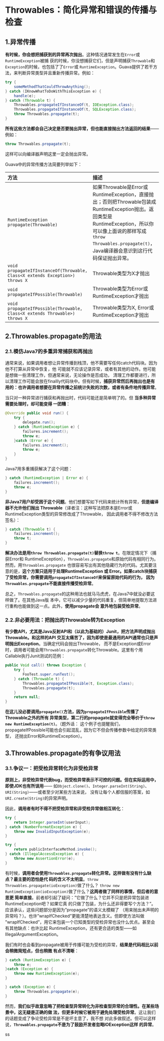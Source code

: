 Throwables：简化异常和错误的传播与检查
================================================================================
## 1.异常传播
**有时候，你会想把捕获到的异常再次抛出**。这种情况通常发生在`Error`或`RuntimeException`被捕
获的时候，你没想捕获它们，但是声明捕获`Throwable`和`Exception`的时候，也包括了了`Error`或
`RuntimeException`。Guava提供了若干方法，来判断异常类型并且重新传播异常。例如：
```java
try {
    someMethodThatCouldThrowAnything();
} catch (IKnowWhatToDoWithThisException e) {
    handle(e);
} catch (Throwable t) {
    Throwables.propagateIfInstanceOf(t, IOException.class);
    Throwables.propagateIfInstanceOf(t, SQLException.class);
    throw Throwables.propagate(t);
}
```
**所有这些方法都会自己决定是否要抛出异常，但也能直接抛出方法返回的结果**——例如：
```java
throw Throwables.propagate(t);
```
这样可以向编译器声明这里一定会抛出异常。

Guava中的异常传播方法简要列举如下：

| 方法 | 描述 |
| :------------- | :------------- |
| `RuntimeException propagate(Throwable)` | 如果Throwable是Error或RuntimeException，直接抛出；否则把Throwable包装成RuntimeException抛出。返回类型是RuntimeException，所以你可以像上面说的那样写成`throw Throwables.propagate(t)`，Java编译器会意识到这行代码保证抛出异常。 |
| `void propagateIfInstanceOf(Throwable, Class<X extends Exception>) throws X` | Throwable类型为X才抛出 |
| `void propagateIfPossible(Throwable)` | Throwable类型为Error或RuntimeException才抛出 |
| `void propagateIfPossible(Throwable, Class<X extends Throwable>) throws X` | Throwable类型为X, Error或RuntimeException才抛出 |

## 2.Throwables.propagate的用法

### 2.1.模仿Java7的多重异常捕获和再抛出
通常来说，如果调用者想让异常传播到栈顶，他不需要写任何catch代码块。因为他不打算从异常中恢复，他
可能就不应该记录异常，或者有其他的动作。他可能是想做一些清理工作，但通常来说，无论操作是否成功，
清理工作都要进行，所以清理工作可能会放在finallly代码块中。但有时候，**捕获异常然后再抛出也是有
用的：也许调用者想要在异常传播之前统计失败的次数，或者有条件地传播异常**。

当只对一种异常进行捕获和再抛出时，代码可能还是简单明了的。但 **当多种异常需要处理时，却可能变得
一团糟**：
```java  
@Override public void run() {
    try {
        delegate.run();
    } catch (RuntimeException e) {
        failures.increment();
        throw e;
    }catch (Error e) {
        failures.increment();
        throw e;
    }
}
```
Java7用多重捕获解决了这个问题：
```java
} catch (RuntimeException | Error e) {
    failures.increment();
    throw e;
}
```
**非Java7用户却受困于这个问题**。他们想要写如下代码来统计所有异常，**但是编译器不允许他们抛出
Throwable**（译者注：这种写法把原本是Error或RuntimeException类型的异常修改成了Throwable，
因此调用者不得不修改方法签名）：
```java
} catch (Throwable t) {
    failures.increment();
    throw t;
}
```
**解决办法是用`throw Throwables.propagate(t)`替换`throw t`**。在限定情况下（捕获Error和
RuntimeException），`Throwables.propagate`和原始代码有相同行为。然而，用`Throwables.propagate`
也很容易写出有其他隐藏行为的代码。尤其要注意的是，**这个方案只适用于处理RuntimeException 或
Error。如果catch块捕获了受检异常，你需要调用`propagateIfInstanceOf`来保留原始代码的行为，
因为`Throwables.propagate`不能直接传播受检异常**。

总之，`Throwables.propagate`的这种用法也就马马虎虎，在Java7中就没必要这样做了。在其他Java版
本中，它可以减少少量的代码重复，但简单地提取方法进行重构也能做到这一点。此外，**使用propagate会
意外地包装受检异常**。

### 2.2.非必要用法：把抛出的Throwable转为Exception
**有少数API，尤其是Java反射API和（以此为基础的）Junit，把方法声明成抛出Throwable。和这样的API
交互太痛苦了，因为即使是最通用的API通常也只是声明抛出Exception**。当确定代码会抛出Throwable，
而不是Exception或Error时，调用者可能会用`Throwables.propagate`转化Throwable。这里有个用
Callable执行Junit测试的范例：
```java
public Void call() throws Exception {
    try {
        FooTest.super.runTest();
    } catch (Throwable t) {
        Throwables.propagateIfPossible(t, Exception.class);
        Throwables.propagate(t);
    }
    return null;
}
```
**在这儿没必要调用`propagate()`方法，因为`propagateIfPossible`传播了Throwable之外的所有
异常类型，第二行的propagate就变得完全等价于`throw new RuntimeException(t)`**。（题外话：
这个例子也提醒我们，propagateIfPossible可能也会引起混乱，因为它不但会传播参数中给定的异常类型，
还抛出Error和RuntimeException）。

## 3.Throwables.propagate的有争议用法

### 3.1.争议一：把受检异常转化为非受检异常
**原则上，非受检异常代表bug，而受检异常表示不可控的问题。但在实际运用中，即使JDK也有所误用**——
如`Object.clone()`、`Integer.parseInt(String)`、`URI(String)`——或者至少对某些方法来说，
没有让每个人都信服的答案，如`URI.create(String)`的异常声明。

因此，**调用者有时不得不把受检异常和非受检异常做相互转化**：
```java
try {
    return Integer.parseInt(userInput);
} catch (NumberFormatException e) {
    throw new InvalidInputException(e);
}

try {
    return publicInterfaceMethod.invoke();
} catch (IllegalAccessException e) {
    throw new AssertionError(e);
}
```
有时候，**调用者会使用`Throwables.propagate`转化异常。这样做有没有什么缺点？最主要的恐怕是代
码的含义不太明显**。`throw Throwables.propagate(ioException)`做了什么？
`throw new RuntimeException(ioException)`做了什么？**这两者做了同样的事情，但后者的意思更
简单直接**。前者却引起了疑问：”它做了什么？它并不只是把异常包装进RuntimeException吧？如果它真
的只做了包装，为什么还非得要写个方法？”。应该承认，这些问题部分是因为”propagate”的语义太模糊了
（用来抛出未声明的异常吗？）。也许”wrapIfChecked”更能清楚地表达含义。但即使方法叫做
”wrapIfChecked”，用它来包装一个已知类型的受检异常也没什么优点。甚至会有其他缺点：也许比起
RuntimeException，还有更合适的类型——如IllegalArgumentException。

我们有时也会看到propagate被用于传播可能为受检的异常，**结果是代码相比以前会稍微简短点，但也稍微
有点不清晰**：
```java
} catch (RuntimeException e) {
    throw e;
}catch (Exception e) {
    throw new RuntimeException(e);
}

} catch (Exception e) {
    throw Throwables.propagate(e);
}
```
然而，**我们似乎故意忽略了把检查型异常转化为非检查型异常的合理性。在某些场景中，这无疑是正确的做
法，但更多时候它被用于避免处理受检异常**。这让我们的话题变成了争论受检异常是不是坏主意了，我不想
对此多做叙述。但可以这样说，**`Throwables.propagate`不是为了鼓励开发者忽略IOException这样
的异常**。
































ss
